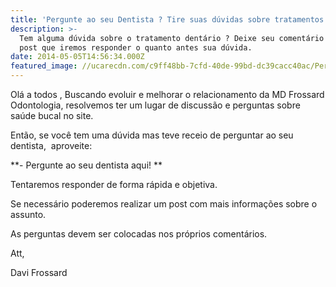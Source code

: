 ```yaml
---
title: 'Pergunte ao seu Dentista ? Tire suas dúvidas sobre tratamentos dentários. '
description: >-
  Tem alguma dúvida sobre o tratamento dentário ? Deixe seu comentário em nosso
  post que iremos responder o quanto antes sua dúvida. 
date: 2014-05-05T14:56:34.000Z
featured_image: //ucarecdn.com/c9ff48bb-7cfd-40de-99bd-dc39cacc40ac/Pergunte-a-seu-dentista.png
---
```

Olá a todos , Buscando evoluir e melhorar o relacionamento da MD Frossard Odontologia, resolvemos ter um lugar de discussão e perguntas sobre saúde bucal no site. 

Então, se você tem uma dúvida mas teve receio de perguntar ao seu dentista,  aproveite: 

**\- Pergunte ao seu dentista aqui! **

Tentaremos responder de forma rápida e objetiva. 

Se necessário poderemos realizar um post com mais informações sobre o assunto. 

As perguntas devem ser colocadas nos próprios comentários. 

Att, 

Davi Frossard
